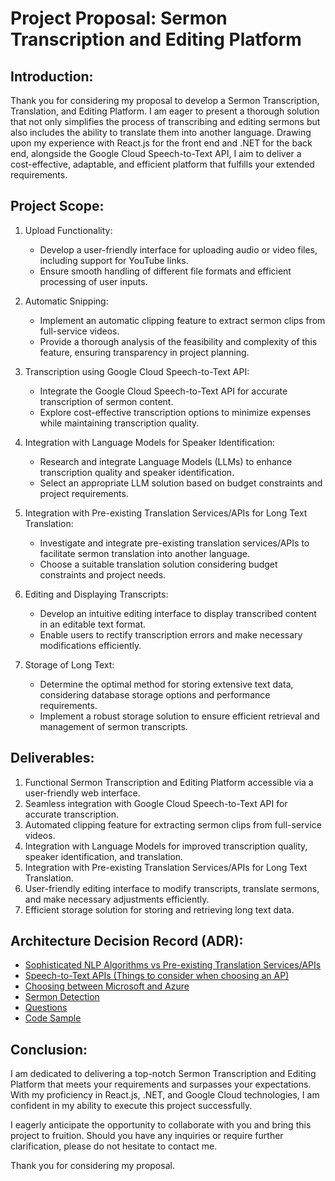 # Project Proposal: Sermon Transcription and Editing Platform

## Introduction:
Thank you for considering my proposal to develop a Sermon Transcription, Translation, and Editing Platform. I am eager to present a thorough solution that not only simplifies the process of transcribing and editing sermons but also includes the ability to translate them into another language. Drawing upon my experience with React.js for the front end and .NET for the back end, alongside the Google Cloud Speech-to-Text API, I aim to deliver a cost-effective, adaptable, and efficient platform that fulfills your extended requirements.

## Project Scope:
1. Upload Functionality:
   - Develop a user-friendly interface for uploading audio or video files, including support for YouTube links.
   - Ensure smooth handling of different file formats and efficient processing of user inputs.

2. Automatic Snipping:
   - Implement an automatic clipping feature to extract sermon clips from full-service videos.
   - Provide a thorough analysis of the feasibility and complexity of this feature, ensuring transparency in project planning.

3. Transcription using Google Cloud Speech-to-Text API:
   - Integrate the Google Cloud Speech-to-Text API for accurate transcription of sermon content.
   - Explore cost-effective transcription options to minimize expenses while maintaining transcription quality.

4. Integration with Language Models for Speaker Identification:
   - Research and integrate Language Models (LLMs) to enhance transcription quality and speaker identification.
   - Select an appropriate LLM solution based on budget constraints and project requirements.

5. Integration with Pre-existing Translation Services/APIs for Long Text Translation:
   - Investigate and integrate pre-existing translation services/APIs to facilitate sermon translation into another language.
   - Choose a suitable translation solution considering budget constraints and project needs.

6. Editing and Displaying Transcripts:
   - Develop an intuitive editing interface to display transcribed content in an editable text format.
   - Enable users to rectify transcription errors and make necessary modifications efficiently.

7. Storage of Long Text:
   - Determine the optimal method for storing extensive text data, considering database storage options and performance requirements.
   - Implement a robust storage solution to ensure efficient retrieval and management of sermon transcripts.

## Deliverables:
1. Functional Sermon Transcription and Editing Platform accessible via a user-friendly web interface.
2. Seamless integration with Google Cloud Speech-to-Text API for accurate transcription.
3. Automated clipping feature for extracting sermon clips from full-service videos.
4. Integration with Language Models for improved transcription quality, speaker identification, and translation.
5. Integration with Pre-existing Translation Services/APIs for Long Text Translation.
6. User-friendly editing interface to modify transcripts, translate sermons, and make necessary adjustments efficiently.
7. Efficient storage solution for storing and retrieving long text data.

## Architecture Decision Record (ADR):
  - [Sophisticated NLP Algorithms vs Pre-existing Translation Services/APIs](https://github.com/dannyburrow812/speech-to-txt-api/blob/main/Comparison%20of%20Sophisticated%20NLP%20Algorithms%20vs%20Pre-existing%20Translation%20Services/APIs%20for%20Long%20Text%20Translation.md)
  - [Speech-to-Text APIs (Things to consider when choosing an AP)](https://github.com/dannyburrow812/speech-to-txt-api/blob/main/Speech-to-Text%20APIs.md)
  - [Choosing between Microsoft and Azure](https://github.com/dannyburrow812/speech-to-txt-api/blob/main/MicrosoftvsGoogle.md)
  - [Sermon Detection](https://github.com/dannyburrow812/speech-to-txt-api/blob/main/the-sermon-detection.md)
  - [Questions](https://github.com/dannyburrow812/speech-to-txt-api/blob/main/QuestionToAsk.md)
  - [Code Sample](https://github.com/dannyburrow812/speech-to-txt-api/blob/main/program.cs)

## Conclusion:
I am dedicated to delivering a top-notch Sermon Transcription and Editing Platform that meets your requirements and surpasses your expectations. With my proficiency in React.js, .NET, and Google Cloud technologies, I am confident in my ability to execute this project successfully.

I eagerly anticipate the opportunity to collaborate with you and bring this project to fruition. Should you have any inquiries or require further clarification, please do not hesitate to contact me.

Thank you for considering my proposal.
